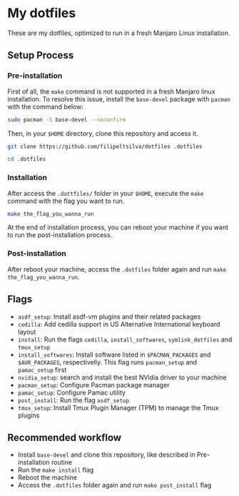 # My dotfiles

These are my dotfiles, optimized to run in a fresh Manjaro Linux installation.

## Setup Process

### Pre-installation

First of all, the `make` command is not supported in a fresh Manjaro linux installation. To resolve this issue, install the `base-devel` package with `pacman` with the command below:

```bash
sudo pacman -S base-devel --noconfirm
```

Then, in your `$HOME` directory, clone this repository and access it.

```bash
git clone https://github.com/filipeltsilva/dotfiles .dotfiles

cd .dotfiles
```

### Installation

After access the `.dottfiles/` folder in your `$HOME`, execute the `make` command with the flag you want to run.

```bash
make the_flag_you_wanna_run
```

At the end of installation process, you can reboot your machine if you want to run the post-installation process.

### Post-installation

After reboot your machine, access the `.dotfiles` folder again and run `make the_flag_you_wanna_run`.

## Flags

* `asdf_setup`: Install asdf-vm plugins and their related packages
* `cedilla`: Add cedilla support in US Alternative International keyboard layout
* `install`: Run the flags `cedilla`, `install_softwares`, `symlink_dotfiles` and `tmux_setup`
* `install_softwares`: Install software listed in `$PACMAN_PACKAGES` and `$AUR_PACKAGES`, respectivelly. This flag runs `pacman_setup` and `pamac_setup` first
* `nvidia_setup`: search and install the best NVidia driver to your machine
* `pacman_setup`: Configure Pacman package manager
* `pamac_setup`: Configure Pamac utility
* `post_install`: Run the flag `asdf_setup`
* `tmux_setup`: Install Tmux Plugin Manager (TPM) to manage the Tmux plugins

## Recommended workflow

* Install `base-devel` and clone this repository, like described in Pre-installation routine
* Run the `make install` flag
* Reboot the machine
* Access the `.dotfiles` folder again and run `make post_install` flag
